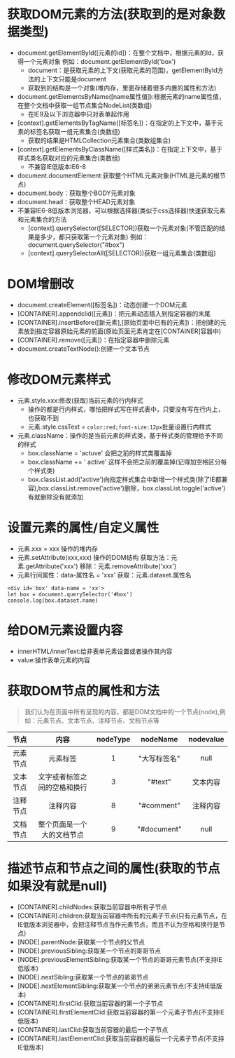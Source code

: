 # 获取DOM元素的方法(获取到的是对象数据类型)
- document.getElementById([元素的id])：在整个文档中，根据元素的Id，获得一个元素对象   例如：document.getElementById('box')
  + document：是获取元素的上下文(获取元素的范围)，getElementById方法的上下文只能是document
  + 获取到的结构是一个对象(堆内存，里面存储着很多内置的属性和方法)
- document.getElementsByName([name属性值]):根据元素的name属性值，在整个文档中获取一组节点集合NodeList(类数组)
  + 在IE9及以下浏览器中只对表单起作用
- [context].getElementsByTagName([标签名])：在指定的上下文中，基于元素的标签名获取一组元素集合(类数组)
  + 获取的结果是HTMLCollection元素集合(类数组集合)
- [context].getElementsByClassName([样式类名])：在指定上下文中，基于样式类名获取对应的元素集合(类数组)
  + 不兼容IE低版本IE6-8
- document.documentElement:获取整个HTML元素对象(HTML是元素的根节点)
- document.body：获取整个BODY元素对象
- document.head：获取整个HEAD元素对象
- 不兼容IE6-8低版本浏览器，可以根据选择器(类似于css选择器)快速获取元素和元素集合的方法
  + [context].querySelector([SELECTOR])获取一个元素对象(不管匹配的结果是多少，都只获取第一个元素对象) 例如：document.querySelector("#box")
  + [context].querySelectorAll([SELECTOR])获取一组元素集合(类数组)
# DOM增删改
+ document.createElement([标签名])：动态创建一个DOM元素
+ [CONTAINER].appendclid([元素])：把元素动态插入到指定容器的末尾
+ [CONTAINER].insertBefore([新元素],[原始页面中已有的元素])：把创建的元素放到指定容器原始元素的前面(原始页面元素肯定在[CONTAINER]容器中)
+ [CONTAINER].remove([元素])：在指定容器中删除元素
+ document.createTextNode():创建一个文本节点
# 修改DOM元素样式
- 元素.style.xxx:修改(获取)当前元素的行内样式
  + 操作的都是行内样式，哪怕把样式写在样式表中，只要没有写在行内上，也获取不到
  + 元素.style.cssText = `color:red;font-size:12px`批量设置行内样式
- 元素.className：操作的是当前元素的样式类，基于样式类的管理给予不同的样式
  + box.className = 'actuve' 会把之前的样式类覆盖掉
  + box.className += ' active' 这样不会把之前的覆盖掉(记得加空格区分每个样式类)
  + box.classList.add('active')向指定样式集合中新增一个样式类(除了IE都兼容),box.classList.remove('active')删除，box.classList.toggle('active')有就删除没有就添加
# 设置元素的属性/自定义属性
  + 元素.xxx = xxx 操作的堆内存
  + 元素.setAttribute(xxx,xxx) 操作的DOM结构 获取方法：元素.getAttribute('xxx') 移除：元素.removeAttribute('xxx') 
  + 元素行间属性：data-属性名 = 'xxx' 获取：元素.dataset.属性名
  ```
  <div id='box' data-name = 'xx'>
  let box = document.querySelector('#box')
  console.log(box.dataset.name)
  ```
# 给DOM元素设置内容
- innerHTML/innerText:给非表单元素设置或者操作其内容
- value:操作表单元素的内容
# 获取DOM节点的属性和方法
> 我们认为在页面中所有呈现的内容，都是DOM文档中的一个节点(node),例如：元素节点、文本节点、注释节点、文档节点等

| 节点 | 内容 | nodeType | nodeName | nodevalue |
| :--: | :--: | :--: | :--: | :--: |
| 元素节点 |元素标签| 1 | "大写标签名" | null |
| 文本节点 |文字或者标签之间的空格和换行| 3 | "#text" | 文本内容 |
| 注释节点 |注释内容| 8 | "#comment" | 注释内容 |
| 文档节点 |整个页面是一个大的文档节点| 9 | "#document" | null |
# 描述节点和节点之间的属性(获取的节点如果没有就是null)
- [CONTAINER].childNodes:获取当前容器中所有子节点
- [CONTAINER].children:获取当前容器中所有的元素子节点(只有元素节点，在IE低版本浏览器中，会把注释节点当作元素节点，而且不认为空格和换行是节点)
- [NODE].parentNode:获取某一个节点的父节点
- [NODE].previousSibling:获取某一个节点的哥哥节点
- [NODE].previousElementSibling:获取某一个节点的哥哥元素节点(不支持IE低版本)
- [NODE].nextSibling:获取某一个节点的弟弟节点
- [NODE].nextElementSibling:获取某一个节点的弟弟元素节点(不支持IE低版本)
- [CONTAINER].firstClid:获取当前容器的第一个子节点
- [CONTAINER].firstElementClid:获取当前容器的第一个元素子节点(不支持IE低版本)
- [CONTAINER].lastClid:获取当前容器的最后一个子节点
- [CONTAINER].lastElementClid:获取当前容器的最后一个元素子节点(不支持IE低版本)